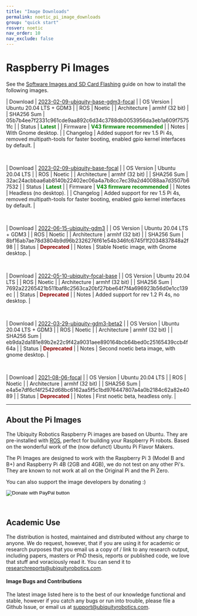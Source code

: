 ```yaml
---
title: "Image Downloads"
permalink: noetic_pi_image_downloads
group: "quick start"
rosver: noetic
nav_order: 10
nav_exclude: false
---
```


# Raspberry Pi Images

See the [Software Images and SD Card Flashing](noetic_quick_start_microsd) guide on how to install the following images.

| Download | [2023-02-09-ubiquity-base-gdm3-focal](https://ubiquity-pi-image.sfo2.digitaloceanspaces.com/2023-02-09-ubiquity-base-gdm3-focal-raspberry-pi.img.xz) |
| OS Version  | Ubuntu 20.04 LTS + GDM3 |
| ROS  | Noetic |
| Architecture | armhf (32 bit) |
| SHA256 Sum   | 05b7b4ee7f2331c961cde9aa892c6d34c3788db0053956da3eb1a609f75751fc |
| Status | <b style="color: green;">Latest</b> |
| Firmware | <b style="color: green;">V43 firmware recommended</b> |
| Notes | With Gnome desktop. |
| Changelog | Added support for rev 1.5 Pi 4s, removed multipath-tools for faster booting, enabled gpio kernel interfaces by default. |


<br>

| Download | [2023-02-09-ubiquity-base-focal](https://ubiquity-pi-image.sfo2.digitaloceanspaces.com/2023-02-09-ubiquity-base-focal-raspberry-pi.img.xz) |
| OS Version  | Ubuntu 20.04 LTS |
| ROS  | Noetic |
| Architecture | armhf (32 bit) |
| SHA256 Sum   | 32ac24acbbaa6ab8140b22402ec06a4a7b8cc7ec39a2d40088aa7d3507b67532 |
| Status | <b style="color: green;">Latest</b> |
| Firmware | <b style="color: green;">V43 firmware recommended</b> |
| Notes | Headless (no desktop). |
| Changelog | Added support for rev 1.5 Pi 4s, removed multipath-tools for faster booting, enabled gpio kernel interfaces by default. |

<br>

| Download | [2022-06-15-ubiquity-gdm3](https://ubiquity-pi-image.sfo2.digitaloceanspaces.com/2022-06-15-ubiquity-gdm3-testing-focal-raspberry-pi.img.xz) |
| OS Version  | Ubuntu 20.04 LTS + GDM3 |
| ROS  | Noetic |
| Architecture | armhf (32 bit) |
| SHA256 Sum   | 8bf16ab7ae78d3804b9d96b2326276f61e54b346fc6745f1f2034837848a2f98 |
| Status | <b style="color: darkred;">Deprecated</b> |
| Notes | Stable Noetic image, with Gnome desktop. |

<br>

| Download | [2022-05-10-ubiquity-focal-base](https://ubiquity-pi-image.sfo2.digitaloceanspaces.com/2022-05-10-ubiquity-base-testing-focal-raspberry-pi.img.xz) |
| OS Version  | Ubuntu 20.04 LTS |
| ROS  | Noetic |
| Architecture | armhf (32 bit) |
| SHA256 Sum   | 7692a22265421b511baf8c2563ca20bf27bbe64f7f4a696923b56d0e1cc139ec |
| Status | <b style="color: darkred;">Deprecated</b> |
| Notes | Added support for rev 1.2 Pi 4s, no desktop. |

<br>

| Download | [2022-03-29-ubiquity-gdm3-beta2](https://ubiquity-pi-image.sfo2.digitaloceanspaces.com/2022-03-29-ubiquity-gdm3-beta2-testing-focal-raspberry-pi.img.xz) |
| OS Version  | Ubuntu 20.04 LTS + GDM3 |
| ROS  | Noetic |
| Architecture | armhf (32 bit) |
| SHA256 Sum   | eb9da2da181e89b2e22c9f42a9031aee890164bcb64bed0c25165439ccb4f64a |
| Status | <b style="color: darkred;">Deprecated</b> |
| Notes | Second noetic beta image, with gnome desktop. |

<br>

| Download | [2021-08-06-focal](https://ubiquity-pi-image.sfo2.digitaloceanspaces.com/2021-08-06-focal.img.xz) |
| OS Version  | Ubuntu 20.04 LTS |
| ROS  | Noetic |
| Architecture | armhf (32 bit) |
| SHA256 Sum   | e4a5e7df6cf4f2542d68bc6162aa5f5c1bd976447807a4a0b2184c62a82e4089 |
| Status | <b style="color: darkred;">Deprecated</b> |
| Notes | First noetic beta, headless only. |

<hr>

## About the Pi Images

The Ubiquity Robotics Raspberry Pi images are based on Ubuntu. They are pre-installed with [ROS](https://ros.org/), perfect for building your Raspberry Pi robots. Based on the wonderful work of the (now defunct) Ubuntu Pi Flavor Makers.

The Pi Images are designed to work with the Raspberry Pi 3 (Model B and B+) and Raspberry Pi 4B (2GB and 4GB), we do not test on any other Pi's. They are known to not work at all on the Original Pi and the Pi Zero.

You can also support the image developers by donating :)

<form action="https://www.paypal.com/cgi-bin/webscr" method="post" target="_top">
<input type="hidden" name="cmd" value="_s-xclick">
<input type="hidden" name="hosted_button_id" value="TNMXB5535BABY">
<input type="image" src="assets/btn_donate_LG.gif" border="0" name="submit" title="PayPal - The safer, easier way to pay online!" alt="Donate with PayPal button">
</form>

<br>

## Academic Use

The distribution is hosted, maintained and distributed without any charge to anyone. We do request, however, that if you are using it for academic or research purposes that you email us a copy of / link to any research output, including papers, masters or PhD thesis, reports or published code, we love that stuff and voraciously read it. You can send it to [researchreports@ubiquityrobotics.com](mailto:researchreports@ubiquityrobotics.com).

#### Image Bugs and Contributions

The latest image listed here is to the best of our knowledge functional and stable, however if you catch any bugs or run into trouble, please file a Github Issue, or email us at [support@ubiquityrobotics.com](mailto:support@ubiquityrobotics.com). 

